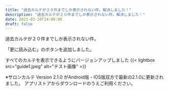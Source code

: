 ```yaml
---
title: "過去カルテが２０件までしか表示されない件。解決しました！"
description: "過去カルテが２０件までしか表示されない件。解決しました！"
date: 2021-03-10T14:00:00
draft: false
---
```


過去カルテが２０件までしか表示されない件。

「更に読み込む」のボタンを追加しました。

すべてのカルテを表示できるようにバージョンアップしました
{{< lightbox src="guide1.jpeg" alt="テスト画像" >}}


※サロンカルテ Version 2.1.0 がAndroid版・IOS版双方で最新の2.1.0に更新されました。
アプリストアからダウンロードのうえご利用ください。